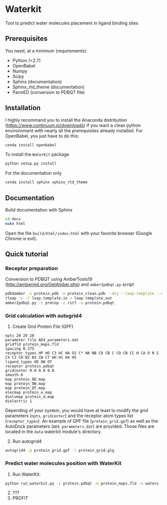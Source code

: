 # Waterkit
Tool to predict water molecules placement in ligand binding sites

## Prerequisites

You need, at a minimum (requirements):
* Python (=2.7)
* OpenBabel
* Numpy 
* Scipy
* Sphinx (documentation)
* Sphinx_rtd_theme (documentation)
* ParmED (conversion to PDBQT file)

## Installation

I highly recommand you to install the Anaconda distribution (https://www.continuum.io/downloads) if you want a clean python environnment with nearly all the prerequisites already installed. For OpenBabel, you just have to do this:
```bash
conda install openbabel
```

To install the `WaterKit` package
```bash
python setup.py install
```

For the documentation only
```bash
conda install sphinx sphinx_rtd_theme
```

## Documentation

Build documentation with Sphinx
```bash
cd docs
make html
```

Open the file ```build/html/index.html``` with your favorite browser (Google Chrome is evil).

## Quick tutorial

### Receptor preparation
Conversion to PDBQT using AmberTools19 (http://ambermd.org/GetAmber.php) and `amber2pdbqt.py` script
```bash
pdb4amber -i protein.pdb -o protein_clean.pdb --dry --leap-template --nohyd
tleap -s -f leap.template.in > leap.template.out
amber2pdbqt.py -t prmtop -c rst7 -o protein.pdbqt
```

### Grid calculation with autogrid4
1. Create Grid Protein File (GPF)
```
npts 20 20 20
parameter_file AD4_parameters.dat
gridfld protein_maps.fld
spacing 0.375
receptor_types HP HO C3 HC HA O2 C* NA NB C8 CB C CO CN CC H CA O N S CX C2 CR N2 N3 CW CT OH H1 H4 H5
ligand_types OD OW OT
receptor protein.pdbqt
gridcenter 0.0 0.0 0.0
smooth 0
map protein_OD.map
map protein_OW.map
map protein_OT.map
elecmap protein_e.map
dsolvmap protein_d.map
dielectric 1
```

Depending of your system, you would have at least to modify the grid parameters (```npts```, ```gridcenter```) and the receptor atom types list (```receptor_types```). An example of GPF file (```protein_grid.gpf```) as well as the AutoDock parameters (```AD4_parameters.dat```) are provided. Those files are located in the ```data``` waterkit module's directory.

2. Run autogrid4
```bash
autogrid4 -p protein_grid.gpf -l protein_grid.glg
```

### Predict water molecules position with WaterKit

1. Run WaterKit:
```bash
python run_waterkit.py -i protein.pdbqt -m protein_maps.fld -o waters
```

2. ???
3. PROFIT
